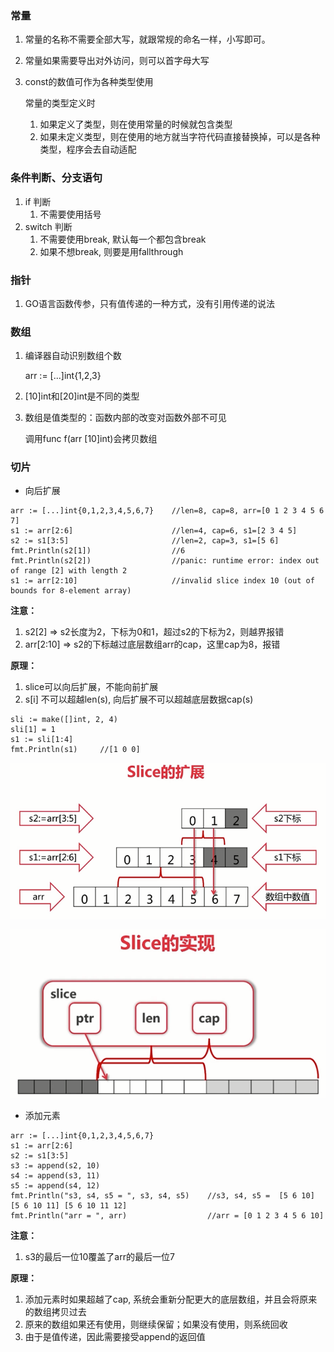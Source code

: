 

### 常量
1. 常量的名称不需要全部大写，就跟常规的命名一样，小写即可。
2. 常量如果需要导出对外访问，则可以首字母大写
3. const的数值可作为各种类型使用

    常量的类型定义时
    1. 如果定义了类型，则在使用常量的时候就包含类型
    2. 如果未定义类型，则在使用的地方就当字符代码直接替换掉，可以是各种类型，程序会去自动适配

### 条件判断、分支语句
1. if 判断
    1. 不需要使用括号
2. switch 判断
    1. 不需要使用break, 默认每一个都包含break
    2. 如果不想break, 则要是用fallthrough


### 指针
1. GO语言函数传参，只有值传递的一种方式，没有引用传递的说法

### 数组
1. 编译器自动识别数组个数

    arr := [...]int{1,2,3}
2. [10]int和[20]int是不同的类型
3. 数组是值类型的：函数内部的改变对函数外部不可见
    
    调用func f(arr [10]int)会拷贝数组

### 切片

* 向后扩展
```text
arr := [...]int{0,1,2,3,4,5,6,7}    //len=8, cap=8, arr=[0 1 2 3 4 5 6 7]
s1 := arr[2:6]                      //len=4, cap=6, s1=[2 3 4 5]
s2 := s1[3:5]                       //len=2, cap=3, s1=[5 6]
fmt.Println(s2[1])                  //6
fmt.Println(s2[2])                  //panic: runtime error: index out of range [2] with length 2
s1 := arr[2:10]                     //invalid slice index 10 (out of bounds for 8-element array)
```
**注意：**
1. s2[2] => s2长度为2，下标为0和1，超过s2的下标为2，则越界报错
2. arr[2:10] => s2的下标越过底层数组arr的cap，这里cap为8，报错

**原理：**
1. slice可以向后扩展，不能向前扩展
2. s[i] 不可以超越len(s), 向后扩展不可以超越底层数据cap(s)
```text
sli := make([]int, 2, 4)
sli[1] = 1
s1 := sli[1:4]
fmt.Println(s1)     //[1 0 0]
```
![avatar](slice1.png)

![avatar](slice2.png)

* 添加元素
```text
arr := [...]int{0,1,2,3,4,5,6,7}
s1 := arr[2:6]
s2 := s1[3:5]
s3 := append(s2, 10)
s4 := append(s3, 11)
s5 := append(s4, 12)
fmt.Println("s3, s4, s5 = ", s3, s4, s5)    //s3, s4, s5 =  [5 6 10] [5 6 10 11] [5 6 10 11 12]
fmt.Println("arr = ", arr)                  //arr = [0 1 2 3 4 5 6 10]
```
**注意：**
1. s3的最后一位10覆盖了arr的最后一位7

**原理：**
1. 添加元素时如果超越了cap, 系统会重新分配更大的底层数组，并且会将原来的数组拷贝过去
2. 原来的数组如果还有使用，则继续保留；如果没有使用，则系统回收
3. 由于是值传递，因此需要接受append的返回值

